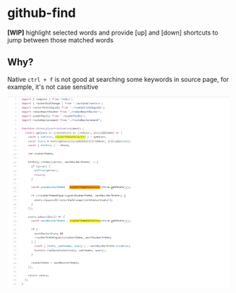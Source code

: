 # github-find
**[WIP]** highlight selected words and provide [up] and [down] shortcuts to jump between those matched words

## Why?
Native `ctrl + f` is not good at searching some keywords in source page, for example, it's not case sensitive

![](snapshot.png)
